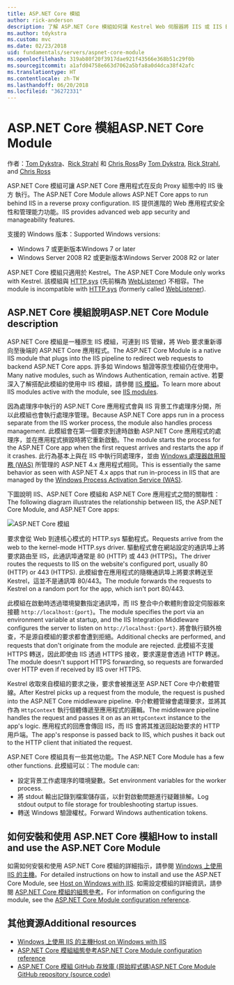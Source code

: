 ```yaml
---
title: ASP.NET Core 模組
author: rick-anderson
description: 了解 ASP.NET Core 模組如何讓 Kestrel Web 伺服器將 IIS 或 IIS Express 作為反向 Proxy 伺服器使用。
ms.author: tdykstra
ms.custom: mvc
ms.date: 02/23/2018
uid: fundamentals/servers/aspnet-core-module
ms.openlocfilehash: 319ab80f20f3917dae921f43566e368b51c29f0b
ms.sourcegitcommit: a1afd04758e663d7062a5bfa8a0d4dca38f42afc
ms.translationtype: HT
ms.contentlocale: zh-TW
ms.lasthandoff: 06/20/2018
ms.locfileid: "36272331"
---
```

# <a name="aspnet-core-module"></a><span data-ttu-id="1bc77-103">ASP.NET Core 模組</span><span class="sxs-lookup"><span data-stu-id="1bc77-103">ASP.NET Core Module</span></span>

<span data-ttu-id="1bc77-104">作者：[Tom Dykstra](https://github.com/tdykstra)、[Rick Strahl](https://github.com/RickStrahl) 和 [Chris Ross](https://github.com/Tratcher)</span><span class="sxs-lookup"><span data-stu-id="1bc77-104">By [Tom Dykstra](https://github.com/tdykstra), [Rick Strahl](https://github.com/RickStrahl), and [Chris Ross](https://github.com/Tratcher)</span></span> 

<span data-ttu-id="1bc77-105">ASP.NET Core 模組可讓 ASP.NET Core 應用程式在反向 Proxy 組態中的 IIS 後方 執行。</span><span class="sxs-lookup"><span data-stu-id="1bc77-105">The ASP.NET Core Module allows ASP.NET Core apps to run behind IIS in a reverse proxy configuration.</span></span> <span data-ttu-id="1bc77-106">IIS 提供進階的 Web 應用程式安全性和管理能力功能。</span><span class="sxs-lookup"><span data-stu-id="1bc77-106">IIS provides advanced web app security and manageability features.</span></span>

<span data-ttu-id="1bc77-107">支援的 Windows 版本：</span><span class="sxs-lookup"><span data-stu-id="1bc77-107">Supported Windows versions:</span></span>

* <span data-ttu-id="1bc77-108">Windows 7 或更新版本</span><span class="sxs-lookup"><span data-stu-id="1bc77-108">Windows 7 or later</span></span>
* <span data-ttu-id="1bc77-109">Windows Server 2008 R2 或更新版本</span><span class="sxs-lookup"><span data-stu-id="1bc77-109">Windows Server 2008 R2 or later</span></span>

<span data-ttu-id="1bc77-110">ASP.NET Core 模組只適用於 Kestrel。</span><span class="sxs-lookup"><span data-stu-id="1bc77-110">The ASP.NET Core Module only works with Kestrel.</span></span> <span data-ttu-id="1bc77-111">該模組與 [HTTP.sys](xref:fundamentals/servers/httpsys) (先前稱為 [WebListener](xref:fundamentals/servers/weblistener)) 不相容。</span><span class="sxs-lookup"><span data-stu-id="1bc77-111">The module is incompatible with [HTTP.sys](xref:fundamentals/servers/httpsys) (formerly called [WebListener](xref:fundamentals/servers/weblistener)).</span></span>

## <a name="aspnet-core-module-description"></a><span data-ttu-id="1bc77-112">ASP.NET Core 模組說明</span><span class="sxs-lookup"><span data-stu-id="1bc77-112">ASP.NET Core Module description</span></span>

<span data-ttu-id="1bc77-113">ASP.NET Core 模組是一種原生 IIS 模組，可連到 IIS 管線，將 Web 要求重新導向至後端的 ASP.NET Core 應用程式。</span><span class="sxs-lookup"><span data-stu-id="1bc77-113">The ASP.NET Core Module is a native IIS module that plugs into the IIS pipeline to redirect web requests to backend ASP.NET Core apps.</span></span> <span data-ttu-id="1bc77-114">許多如 Windows 驗證等原生模組仍在使用中。</span><span class="sxs-lookup"><span data-stu-id="1bc77-114">Many native modules, such as Windows Authentication, remain active.</span></span> <span data-ttu-id="1bc77-115">若要深入了解搭配此模組的使用中 IIS 模組，請參閱 [IIS 模組](xref:host-and-deploy/iis/modules)。</span><span class="sxs-lookup"><span data-stu-id="1bc77-115">To learn more about IIS modules active with the module, see [IIS modules](xref:host-and-deploy/iis/modules).</span></span>

<span data-ttu-id="1bc77-116">因為處理序中執行的 ASP.NET Core 應用程式會與 IIS 背景工作處理序分開，所以此模組也會執行處理序管理。</span><span class="sxs-lookup"><span data-stu-id="1bc77-116">Because ASP.NET Core apps run in a process separate from the IIS worker process, the module also handles process management.</span></span> <span data-ttu-id="1bc77-117">此模組會在第一個要求到達時啟動 ASP.NET Core 應用程式的處理序，並在應用程式損毀時將它重新啟動。</span><span class="sxs-lookup"><span data-stu-id="1bc77-117">The module starts the process for the ASP.NET Core app when the first request arrives and restarts the app if it crashes.</span></span> <span data-ttu-id="1bc77-118">此行為基本上與在 IIS 中執行同處理序，並由 [Windows 處理器啟用服務 (WAS)](/iis/manage/provisioning-and-managing-iis/features-of-the-windows-process-activation-service-was) 所管理的 ASP.NET 4.x 應用程式相同。</span><span class="sxs-lookup"><span data-stu-id="1bc77-118">This is essentially the same behavior as seen with ASP.NET 4.x apps that run in-process in IIS that are managed by the [Windows Process Activation Service (WAS)](/iis/manage/provisioning-and-managing-iis/features-of-the-windows-process-activation-service-was).</span></span>

<span data-ttu-id="1bc77-119">下圖說明 IIS、ASP.NET Core 模組和 ASP.NET Core 應用程式之間的關聯性：</span><span class="sxs-lookup"><span data-stu-id="1bc77-119">The following diagram illustrates the relationship between IIS, the ASP.NET Core Module, and ASP.NET Core apps:</span></span>

![ASP.NET Core 模組](aspnet-core-module/_static/ancm.png)

<span data-ttu-id="1bc77-121">要求會從 Web 到達核心模式的 HTTP.sys 驅動程式。</span><span class="sxs-lookup"><span data-stu-id="1bc77-121">Requests arrive from the web to the kernel-mode HTTP.sys driver.</span></span> <span data-ttu-id="1bc77-122">驅動程式會在網站設定的通訊埠上將要求路由至 IIS，此通訊埠通常是 80 (HTTP) 或 443 (HTTPS)。</span><span class="sxs-lookup"><span data-stu-id="1bc77-122">The driver routes the requests to IIS on the website's configured port, usually 80 (HTTP) or 443 (HTTPS).</span></span> <span data-ttu-id="1bc77-123">此模組會在應用程式的隨機通訊埠上將要求轉送至 Kestrel，這並不是通訊埠 80/443。</span><span class="sxs-lookup"><span data-stu-id="1bc77-123">The module forwards the requests to Kestrel on a random port for the app, which isn't port 80/443.</span></span>

<span data-ttu-id="1bc77-124">此模組在啟動時透過環境變數指定通訊埠，而 IIS 整合中介軟體則會設定伺服器來接聽 `http://localhost:{port}`。</span><span class="sxs-lookup"><span data-stu-id="1bc77-124">The module specifies the port via an environment variable at startup, and the IIS Integration Middleware configures the server to listen on `http://localhost:{port}`.</span></span> <span data-ttu-id="1bc77-125">將會執行額外檢查，不是源自模組的要求都會遭到拒絕。</span><span class="sxs-lookup"><span data-stu-id="1bc77-125">Additional checks are performed, and requests that don't originate from the module are rejected.</span></span> <span data-ttu-id="1bc77-126">此模組不支援 HTTPS 轉送，因此即使由 IIS 透過 HTTPS 接收，要求還是會透過 HTTP 轉送。</span><span class="sxs-lookup"><span data-stu-id="1bc77-126">The module doesn't support HTTPS forwarding, so requests are forwarded over HTTP even if received by IIS over HTTPS.</span></span>

<span data-ttu-id="1bc77-127">Kestrel 收取來自模組的要求之後，要求會被推送至 ASP.NET Core 中介軟體管線。</span><span class="sxs-lookup"><span data-stu-id="1bc77-127">After Kestrel picks up a request from the module, the request is pushed into the ASP.NET Core middleware pipeline.</span></span> <span data-ttu-id="1bc77-128">中介軟體管線會處理要求，並將其作為 `HttpContext` 執行個體傳遞至應用程式的邏輯。</span><span class="sxs-lookup"><span data-stu-id="1bc77-128">The middleware pipeline handles the request and passes it on as an `HttpContext` instance to the app's logic.</span></span> <span data-ttu-id="1bc77-129">應用程式的回應會傳回 IIS，而 IIS 會將其推送回起始要求的 HTTP 用戶端。</span><span class="sxs-lookup"><span data-stu-id="1bc77-129">The app's response is passed back to IIS, which pushes it back out to the HTTP client that initiated the request.</span></span>

<span data-ttu-id="1bc77-130">ASP.NET Core 模組具有一些其他功能。</span><span class="sxs-lookup"><span data-stu-id="1bc77-130">The ASP.NET Core Module has a few other functions.</span></span> <span data-ttu-id="1bc77-131">此模組可以：</span><span class="sxs-lookup"><span data-stu-id="1bc77-131">The module can:</span></span>

* <span data-ttu-id="1bc77-132">設定背景工作處理序的環境變數。</span><span class="sxs-lookup"><span data-stu-id="1bc77-132">Set environment variables for the worker process.</span></span>
* <span data-ttu-id="1bc77-133">將 stdout 輸出記錄到檔案儲存區，以針對啟動問題進行疑難排解。</span><span class="sxs-lookup"><span data-stu-id="1bc77-133">Log stdout output to file storage for troubleshooting startup issues.</span></span>
* <span data-ttu-id="1bc77-134">轉送 Windows 驗證權杖。</span><span class="sxs-lookup"><span data-stu-id="1bc77-134">Forward Windows authentication tokens.</span></span>

## <a name="how-to-install-and-use-the-aspnet-core-module"></a><span data-ttu-id="1bc77-135">如何安裝和使用 ASP.NET Core 模組</span><span class="sxs-lookup"><span data-stu-id="1bc77-135">How to install and use the ASP.NET Core Module</span></span>

<span data-ttu-id="1bc77-136">如需如何安裝和使用 ASP.NET Core 模組的詳細指示，請參閱 [Windows 上使用 IIS 的主機](xref:host-and-deploy/iis/index)。</span><span class="sxs-lookup"><span data-stu-id="1bc77-136">For detailed instructions on how to install and use the ASP.NET Core Module, see [Host on Windows with IIS](xref:host-and-deploy/iis/index).</span></span> <span data-ttu-id="1bc77-137">如需設定模組的詳細資訊，請參閱 [ASP.NET Core 模組的組態參考](xref:host-and-deploy/aspnet-core-module)。</span><span class="sxs-lookup"><span data-stu-id="1bc77-137">For information on configuring the module, see the [ASP.NET Core Module configuration reference](xref:host-and-deploy/aspnet-core-module).</span></span>

## <a name="additional-resources"></a><span data-ttu-id="1bc77-138">其他資源</span><span class="sxs-lookup"><span data-stu-id="1bc77-138">Additional resources</span></span>

* [<span data-ttu-id="1bc77-139"> Windows 上使用 IIS 的主機</span><span class="sxs-lookup"><span data-stu-id="1bc77-139">Host on Windows with IIS</span></span>](xref:host-and-deploy/iis/index)
* [<span data-ttu-id="1bc77-140">ASP.NET Core 模組組態參考</span><span class="sxs-lookup"><span data-stu-id="1bc77-140">ASP.NET Core Module configuration reference</span></span>](xref:host-and-deploy/aspnet-core-module)
* [<span data-ttu-id="1bc77-141">ASP.NET Core 模組 GitHub 存放庫 (原始程式碼)</span><span class="sxs-lookup"><span data-stu-id="1bc77-141">ASP.NET Core Module GitHub repository (source code)</span></span>](https://github.com/aspnet/AspNetCoreModule)
